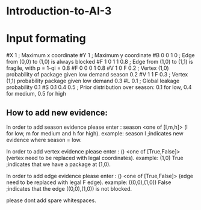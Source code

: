 # Introduction-to-AI-3
# Input formating

#X 1                ; Maximum x coordinate
#Y 1                ; Maximum y coordinate
#B 0 0 1 0          ; Edge from (0,0) to (1,0) is always blocked
#F 1 0 1 1 0.8      ; Edge from (1,0) to (1,1) is fragile, with p = 1-qi = 0.8
#F 0 0 0 1 0.8
#V 1 0 F 0.2    ; Vertex (1,0) probability of package given low demand season 0.2
#V 1 1 F 0.3    ; Vertex (1,1) probability package given low demand  0.3
#L 0.1        ; Global leakage probability 0.1
#S 0.1 0.4 0.5 ; Prior distribution over season: 0.1 for low, 0.4 for medium, 0.5 for high

## How to add new evidence:
In order to add season evidence please enter : season <one of [l,m,h]> (l for low, m for medium and h for high).
example:
season l  ;indicates new evidence where season = low.

In order to add vertex evidence please enter : (<vertex>) <one of [True,False]> (vertex need to be replaced with legal coordinates).
example:
(1,0) True ;indicates that we have a package at (1,0).

In order to add edge evidence please enter : (<edge>) <one of [True,False]> (edge need to be replaced with legal F edge).
example:
((0,0),(1,0)) False ;indicates that the edge ((0,0),(1,0)) is not blocked.

please dont add spare whitespaces.
